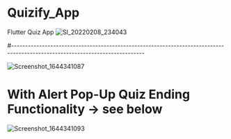 # Quizify_App
Flutter Quiz App
![SI_20220208_234043](https://user-images.githubusercontent.com/72147432/153049931-084a024e-877a-4f92-a958-0d33142c0ccd.jpg)


#-----------------------------------------------------------------------------------------------------------------------------

![Screenshot_1644341087](https://user-images.githubusercontent.com/72147432/153048175-0067ab50-fd74-41d5-9e63-c804b66dc923.png)
# With Alert Pop-Up Quiz Ending  Functionality -> see below
![Screenshot_1644341093](https://user-images.githubusercontent.com/72147432/153048195-60b4f647-bfd5-4529-b1c7-acb0f965fccc.png)
